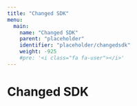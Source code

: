 ```yaml
---
title: "Changed SDK"
menu:
  main:
    name: "Changed SDK"
    parent: "placeholder"
    identifier: "placeholder/changedsdk"
    weight: -925
    #pre: '<i class="fa fa-user"></i>'
---
```


# Changed SDK